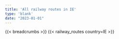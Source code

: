 ```yaml
---
title: 'All railway routes in IE'
type: 'blank'
date: "2023-01-01"
---
```


{{< breadcrumbs >}}
{{< railway_routes country=IE >}}
